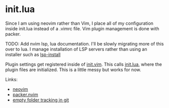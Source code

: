 # init.lua

Since I am using neovim rather than Vim, I place all of my configuration inside init.lua instead of a .vimrc file. Vim plugin management is done with packer.

TODO: Add nvim lsp, lua documentation. I'll be slowly migrating more of this over to lua. I manage installation of LSP servers rather than using an installer such as [lsp-install](https://github.com/kabouzeid/nvim-lspinstall)

Plugin settings get registered inside of [init.vim](https://github.com/jonleopard/dotfiles/blob/master/nvim/.config/nvim/init.vim#L258). This calls [init.lua](https://github.com/jonleopard/dotfiles/blob/master/nvim/.config/nvim/lua/plugin-settings/init.lua), where the plugin files are initialized. This is a little messy but works for now.

Links:
* [neovim](https://github.com/neovim/neovim)
* [packer.nvim](https://github.com/wbthomason/packer.nvim)
* [empty folder tracking in git](https://stackoverflow.com/questions/7229885/what-are-the-differences-between-gitignore-and-gitkeep)
